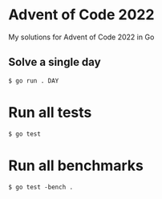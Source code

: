 # Advent of Code 2022

My solutions for Advent of Code 2022 in Go

## Solve a single day

    $ go run . DAY

# Run all tests

    $ go test

# Run all benchmarks

    $ go test -bench .